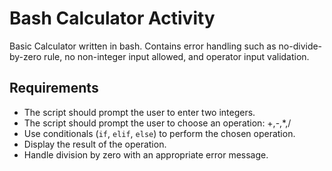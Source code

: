 # Bash Calculator Activity

Basic Calculator written in bash. Contains error handling such as no-divide-by-zero rule, no non-integer input allowed, and operator input validation.

## Requirements

- The script should prompt the user to enter two integers.
- The script should prompt the user to choose an operation: +,-,*,/
- Use conditionals (`if`, `elif`, `else`) to perform the chosen operation.
- Display the result of the operation.
- Handle division by zero with an appropriate error message.

